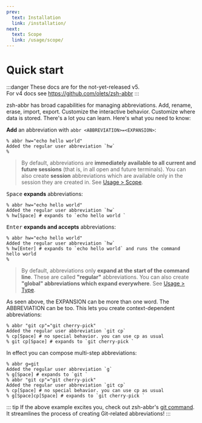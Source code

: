 ```yaml
---
prev:
  text: Installation
  link: /installation/
next:
  text: Scope
  link: /usage/scope/
---
```


# Quick start

:::danger
These docs are for the not-yet-released v5.  
For v4 docs see <https://github.com/olets/zsh-abbr>
:::

zsh-abbr has broad capabilities for managing abbreviations. Add, rename, erase, import, export. Customize the interactive behavior. Customize where data is stored. There's a lot you can learn. Here's what you need to know:

**Add** an abbreviation with `abbr <ABBREVIATION>=<EXPANSION>`:

```shell{1-2}:no-line-numbers
% abbr hw="echo hello world"
Added the regular user abbreviation `hw`
%
```

> By default, abbreviations are **immediately available to all current and future sessions** (that is, in all open and future terminals). You can also create **session** abbreviations which are available only in the session they are created in. See [Usage > Scope](/usage/scope/).

<kbd>Space</kbd> **expands** abbreviations:

```shell{3}:no-line-numbers
% abbr hw="echo hello world"
Added the regular user abbreviation `hw`
% hw[Space] # expands to `echo hello world `
```

<kbd>Enter</kbd> **expands and accepts** abbreviations:

```shell{3}:no-line-numbers
% abbr hw="echo hello world"
Added the regular user abbreviation `hw`
% hw[Enter] # expands to `echo hello world` and runs the command
hello world
%
```

> By default, abbreviations only **expand at the start of the command line**. These are called **"regular"** abbreviations. You can also create **"global" abbreviations which expand everywhere**. See [Usage > Type](/usage/type/).

As seen above, the EXPANSION can be more than one word. The ABBREVIATION can be too. This lets you create context-dependent abbreviations:

```shell{3-4}:no-line-numbers
% abbr "git cp"="git cherry-pick"
Added the regular user abbreviation `git cp`
% cp[Space] # no special behavior. you can use cp as usual
% git cp[Space] # expands to `git cherry-pick `
```

In effect you can compose multi-step abbreviations:

```shell{1,4,6-7}:no-line-numbers
% abbr g=git
Added the regular user abbreviation `g`
% g[Space] # expands to `git `
% abbr "git cp"="git cherry-pick"
Added the regular user abbreviation `git cp`
% cp[Space] # no special behavior. you can use cp as usual
% g[Space]cp[Space] # expands to `git cherry-pick `
```

::: tip
If the above example excites you, check out zsh-abbr's [git command](/usage/commands#git). It streamlines the process of creating Git-related abbreviations!
:::
